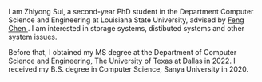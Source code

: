 I am Zhiyong Sui, a second-year PhD student in the Department Computer Science and Engineering at Louisiana State University, advised by [Feng Chen ](http://www.csc.lsu.edu/~fchen/). I am interested in storage systems, distibuted systems and other system issues.

Before that, I obtained my MS degree at the Department of Computer Science and Engineering, The University of Texas at Dallas in 2022. I received my B.S. degree in Computer Science, Sanya University in 2020.